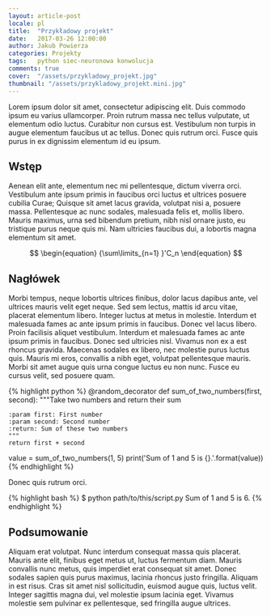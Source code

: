 ```yaml
---
layout: article-post
locale: pl
title:  "Przykładowy projekt"
date:   2017-03-26 12:00:00
author: Jakub Powierza
categories: Projekty
tags:	python siec-neuronowa konwolucja
comments: true
cover:  "/assets/przykladowy_projekt.jpg"
thumbnail: "/assets/przykladowy_projekt.mini.jpg"
---
```


Lorem ipsum dolor sit amet, consectetur adipiscing elit. Duis commodo ipsum eu varius ullamcorper. Proin rutrum massa nec tellus vulputate, ut elementum odio luctus. Curabitur non cursus est. Vestibulum non turpis in augue elementum faucibus ut ac tellus. Donec quis rutrum orci. Fusce quis purus in ex dignissim elementum id eu ipsum.

## Wstęp
Aenean elit ante, elementum nec mi pellentesque, dictum viverra orci. Vestibulum ante ipsum primis in faucibus orci luctus et ultrices posuere cubilia Curae; Quisque sit amet lacus gravida, volutpat nisi a, posuere massa. Pellentesque ac nunc sodales, malesuada felis et, mollis libero. Mauris maximus, urna sed bibendum pretium, nibh nisl ornare justo, eu tristique purus neque quis mi. Nam ultricies faucibus dui, a lobortis magna elementum sit amet.

$$
\begin{equation}
  {\sum\limits_{n=1} }'C_n
\end{equation}
$$

## Nagłówek
Morbi tempus, neque lobortis ultrices finibus, dolor lacus dapibus ante, vel ultrices mauris velit eget neque. Sed sem lectus, mattis id arcu vitae, placerat elementum libero. Integer luctus at metus in molestie. Interdum et malesuada fames ac ante ipsum primis in faucibus. Donec vel lacus libero. Proin facilisis aliquet vestibulum. Interdum et malesuada fames ac ante ipsum primis in faucibus. Donec sed ultricies nisl. Vivamus non ex a est rhoncus gravida. Maecenas sodales ex libero, nec molestie purus luctus quis. Mauris mi eros, convallis a nibh eget, volutpat pellentesque mauris. Morbi sit amet augue quis urna congue luctus eu non nunc. Fusce eu cursus velit, sed posuere quam.

{% highlight python %}
@random_decorator
def sum_of_two_numbers(first, second):
    """Take two numbers and return their sum

    :param first: First number
    :param second: Second number
    :return: Sum of these two numbers
    """
    return first + second

value = sum_of_two_numbers(1, 5)
print('Sum of 1 and 5 is {}.'.format(value))
{% endhighlight %}

Donec quis rutrum orci.

{% highlight bash %}
$ python path/to/this/script.py
Sum of 1 and 5 is 6.
{% endhighlight %}

## Podsumowanie
Aliquam erat volutpat. Nunc interdum consequat massa quis placerat. Mauris ante elit, finibus eget metus ut, luctus fermentum diam. Mauris convallis nunc metus, quis imperdiet erat consequat sit amet. Donec sodales sapien quis purus maximus, lacinia rhoncus justo fringilla. Aliquam in est risus. Cras sit amet nisl sollicitudin, euismod augue quis, luctus velit. Integer sagittis magna dui, vel molestie ipsum lacinia eget. Vivamus molestie sem pulvinar ex pellentesque, sed fringilla augue ultrices.
